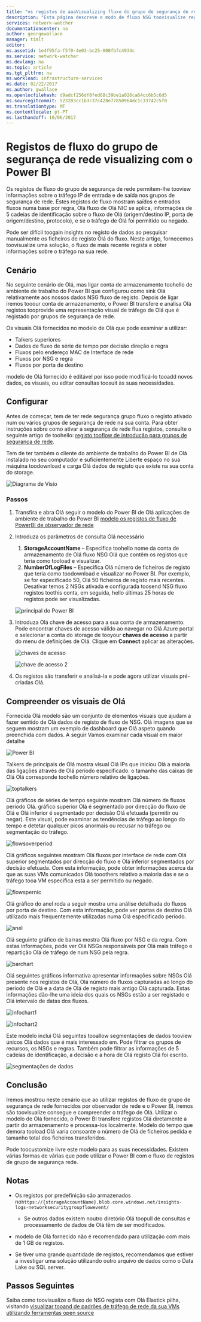 ```yaml
---
title: "os registos de aaaVisualizing fluxo do grupo de segurança de rede do Azure com Power BI | Microsoft Docs"
description: "Esta página descreve o modo de fluxo NSG toovisualize registo com o Power BI."
services: network-watcher
documentationcenter: na
author: georgewallace
manager: timlt
editor: 
ms.assetid: 1e4f95fa-f5f0-4e03-bc25-008fbfc4934c
ms.service: network-watcher
ms.devlang: na
ms.topic: article
ms.tgt_pltfrm: na
ms.workload: infrastructure-services
ms.date: 02/22/2017
ms.author: gwallace
ms.openlocfilehash: d9adcf256df8fed68c39be1a026ca64cc6b5c6d5
ms.sourcegitcommit: 523283cc1b3c37c428e77850964dc1c33742c5f0
ms.translationtype: MT
ms.contentlocale: pt-PT
ms.lasthandoff: 10/06/2017
---
```

# <a name="visualizing-network-security-group-flow-logs-with-power-bi"></a>Registos de fluxo do grupo de segurança de rede visualizing com o Power BI

Os registos de fluxo do grupo de segurança de rede permitem-lhe tooview informações sobre o tráfego IP de entrada e de saída nos grupos de segurança de rede. Estes registos de fluxo mostram saídos e entrados fluxos numa base por regra, Olá fluxo de Olá NIC se aplica, informações de 5 cadeias de identificação sobre o fluxo de Olá (origem/destino IP, porta de origem/destino, protocolo), e se o tráfego de Olá foi permitido ou negado.

Pode ser difícil toogain insights no registo de dados ao pesquisar manualmente os ficheiros de registo Olá do fluxo. Neste artigo, fornecemos toovisualize uma solução, o fluxo de mais recente regista e obter informações sobre o tráfego na sua rede.

## <a name="scenario"></a>Cenário

No seguinte cenário de Olá, mas ligar conta de armazenamento toohello de ambiente de trabalho do Power BI que configurou como sink Olá relativamente aos nossos dados NSG fluxo de registo. Depois de ligar iremos tooour conta de armazenamento, o Power BI transfere e analisa Olá registos tooprovide uma representação visual de tráfego de Olá que é registado por grupos de segurança de rede.

Os visuais Olá fornecidos no modelo de Olá que pode examinar a utilizar:

* Talkers superiores
* Dados de fluxo de série de tempo por decisão direção e regra
* Fluxos pelo endereço MAC de Interface de rede
* Fluxos por NSG e regra
* Fluxos por porta de destino

modelo de Olá fornecido é editável por isso pode modificá-lo tooadd novos dados, os visuais, ou editar consultas toosuit às suas necessidades.

## <a name="setup"></a>Configurar

Antes de começar, tem de ter rede segurança grupo fluxo o registo ativado num ou vários grupos de segurança de rede na sua conta. Para obter instruções sobre como ativar a segurança de rede flua registos, consulte o seguinte artigo de toohello: [registo tooflow de introdução para grupos de segurança de rede](network-watcher-nsg-flow-logging-overview.md).

Tem de ter também o cliente do ambiente de trabalho do Power BI de Olá instalado no seu computador e suficientemente Liberte espaço no sua máquina toodownload e carga Olá dados de registo que existe na sua conta do storage.

![Diagrama de Visio][1]

### <a name="steps"></a>Passos

1. Transfira e abra Olá seguir o modelo do Power BI de Olá aplicações de ambiente de trabalho do Power BI [modelo os registos de fluxo de PowerBI de observador de rede](https://aka.ms/networkwatcherpowerbiflowlogstemplate)
1. Introduza os parâmetros de consulta Olá necessário
    1. **StorageAccountName** – Especifica toohello nome da conta de armazenamento de Olá fluxo NSG Olá que contêm os registos que teria como tooload e visualizar.
    1. **NumberOfLogFiles** – Especifica Olá número de ficheiros de registo que teria como toodownload e visualizar no Power BI. Por exemplo, se for especificado 50, Olá 50 ficheiros de registo mais recentes. Desativar temos 2 NSGs ativada e configurada toosend NSG fluxo registos toothis conta, em seguida, hello últimas 25 horas de registos pode ser visualizadas.

    ![principal do Power BI][2]

1. Introduza Olá chave de acesso para a sua conta de armazenamento. Pode encontrar chaves de acesso válido ao navegar no Olá Azure portal e selecionar a conta do storage de tooyour **chaves de acesso** a partir do menu de definições de Olá. Clique em **Connect** aplicar as alterações.

    ![chaves de acesso][3]

    ![chave de acesso 2][4]

4.  Os registos são transferir e analisá-la e pode agora utilizar visuais pré-criadas Olá.

## <a name="understanding-hello-visuals"></a>Compreender os visuais de Olá

Fornecida Olá modelo são um conjunto de elementos visuais que ajudam a fazer sentido de Olá dados de registo de fluxo de NSG. Olá imagens que se seguem mostram um exemplo de dashboard que Olá aspeto quando preenchida com dados. A seguir Vamos examinar cada visual em maior detalhe 

![Power BI][5]
 
Talkers de principais de Olá mostra visual Olá IPs que iniciou Olá a maioria das ligações através de Olá período especificado. o tamanho das caixas de Olá Olá corresponde toohello número relativo de ligações. 

![toptalkers][6]

Olá gráficos de séries de tempo seguinte mostram Olá número de fluxos período Olá. gráfico superior Olá é segmentado por direcção do fluxo de Olá e Olá inferior é segmentado por decisão Olá efetuada (permitir ou negar). Este visual, pode examinar as tendências de tráfego ao longo do tempo e detetar qualquer picos anormais ou recusar no tráfego ou segmentação do tráfego.

![flowsoverperiod][7]

Olá gráficos seguintes mostram Olá fluxos por interface de rede com Olá superior segmentados por direcção do fluxo e Olá inferior segmentados por decisão efetuada. Com esta informação, pode obter informações acerca da que as suas VMs comunicados Olá tooothers relativo a maioria das e se o tráfego tooa VM específica está a ser permitido ou negado.

![flowspernic][8]

Olá gráfico do anel roda a seguir mostra uma análise detalhada do fluxos por porta de destino. Com esta informação, pode ver portas de destino Olá utilizado mais frequentemente utilizadas numa Olá especificado período.

![anel][9]

Olá seguinte gráfico de barras mostra Olá fluxo por NSG e da regra. Com estas informações, pode ver Olá NSGs responsáveis por Olá mais tráfego e repartição Olá de tráfego de num NSG pela regra.

![barchart][10]
 
Olá seguintes gráficos informativa apresentar informações sobre NSGs Olá presente nos registos de Olá, Olá número de fluxos capturadas ao longo do período de Olá e a data de Olá de registo mais antigo Olá capturada. Estas informações dão-lhe uma ideia dos quais os NSGs estão a ser registado e Olá intervalo de datas dos fluxos.

![infochart1][11]

![infochart2][12]

Este modelo inclui Olá seguintes tooallow segmentações de dados tooview únicos Olá dados que é mais interessado em. Pode filtrar os grupos de recursos, os NSGs e regras. Também pode filtrar as informações de 5 cadeias de identificação, a decisão e a hora de Olá registo Olá foi escrito.

![segmentações de dados][13]

## <a name="conclusion"></a>Conclusão

Iremos mostrou neste cenário que ao utilizar registos de fluxo de grupo de segurança de rede fornecidos por observador de rede e o Power BI, iremos são toovisualize consegue e compreender o tráfego de Olá. Utilizar o modelo de Olá fornecido, o Power BI transfere registos Olá diretamente a partir do armazenamento e processa-los localmente. Modelo do tempo que demora tooload Olá varia consoante o número de Olá de ficheiros pedida e tamanho total dos ficheiros transferidos.

Pode toocustomize livre este modelo para as suas necessidades. Existem várias formas de várias que pode utilizar o Power BI com o fluxo de registos de grupo de segurança rede. 

## <a name="notes"></a>Notas

* Os registos por predefinição são armazenados no`https://{storageAccountName}.blob.core.windows.net/insights-logs-networksecuritygroupflowevent/`

    * Se outros dados existem noutro diretório Olá toopull de consultas e processamento de dados de Olá têm de ser modificados.

* modelo de Olá fornecido não é recomendado para utilização com mais de 1 GB de registos.

* Se tiver uma grande quantidade de registos, recomendamos que estiver a investigar uma solução utilizando outro arquivo de dados como o Data Lake ou SQL server.

## <a name="next-steps"></a>Passos Seguintes

Saiba como toovisualize o fluxo de NSG regista com Olá Elastick pilha, visitando [visualizar tooand de padrões de tráfego de rede da sua VMs utilizando ferramentas open source](network-watcher-using-open-source-tools.md)

[1]: ./media/network-watcher-visualize-nsg-flow-logs-power-bi/figure1.png
[2]: ./media/network-watcher-visualize-nsg-flow-logs-power-bi/figure2.png
[3]: ./media/network-watcher-visualize-nsg-flow-logs-power-bi/figure3.png
[4]: ./media/network-watcher-visualize-nsg-flow-logs-power-bi/figure4.png
[5]: ./media/network-watcher-visualize-nsg-flow-logs-power-bi/figure5.png
[6]: ./media/network-watcher-visualize-nsg-flow-logs-power-bi/figure6.png
[7]: ./media/network-watcher-visualize-nsg-flow-logs-power-bi/figure7.png
[8]: ./media/network-watcher-visualize-nsg-flow-logs-power-bi/figure8.png
[9]: ./media/network-watcher-visualize-nsg-flow-logs-power-bi/figure9.png
[10]: ./media/network-watcher-visualize-nsg-flow-logs-power-bi/figure10.png
[11]: ./media/network-watcher-visualize-nsg-flow-logs-power-bi/figure11.png
[12]: ./media/network-watcher-visualize-nsg-flow-logs-power-bi/figure12.png
[13]: ./media/network-watcher-visualize-nsg-flow-logs-power-bi/figure13.png
